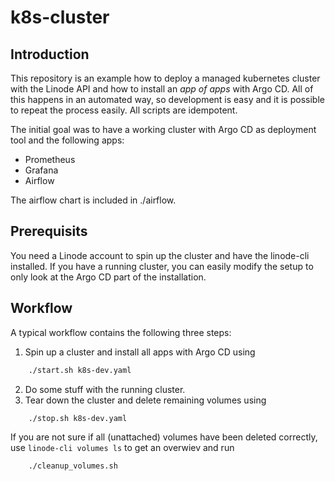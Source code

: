 # k8s-cluster
## Introduction
This repository is an example how to deploy a managed kubernetes cluster with the Linode API and how to install an *app of apps* with Argo CD. All of this happens in an automated way, so development is easy and it is possible to repeat the process easily. All scripts are idempotent.

The initial goal was to have a working cluster with Argo CD as deployment tool and the following apps:

- Prometheus
- Grafana
- Airflow

The airflow chart is included in ./airflow.

## Prerequisits
You need a Linode account to spin up the cluster and have the linode-cli installed. If you have a running cluster, you can easily modify the setup to only look at the Argo CD part of the installation.

## Workflow
A typical workflow contains the following three steps:

1) Spin up a cluster and install all apps with Argo CD using 
```bash
    ./start.sh k8s-dev.yaml
```
2) Do some stuff with the running cluster.
3) Tear down the cluster and delete remaining volumes using
```bash
    ./stop.sh k8s-dev.yaml
```

If you are not sure if all (unattached) volumes have been deleted correctly, use `linode-cli volumes ls` to get an overwiev and run 
```bash
    ./cleanup_volumes.sh
```